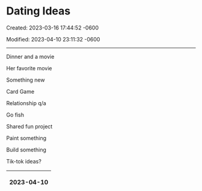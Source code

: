 # Dating Ideas

Created: 2023-03-16 17:44:52 -0600

Modified: 2023-04-10 23:11:32 -0600

---

Dinner and a movie

Her favorite movie

Something new

Card Game

Relationship q/a

Go fish

Shared fun project

Paint something

Build something

Tik-tok ideas?

<table>
<colgroup>
<col style="width: 100%" />
</colgroup>
<thead>
<tr class="header">
<th><p>2023-04-10</p>
<p></p></th>
</tr>
</thead>
<tbody>
</tbody>
</table>

